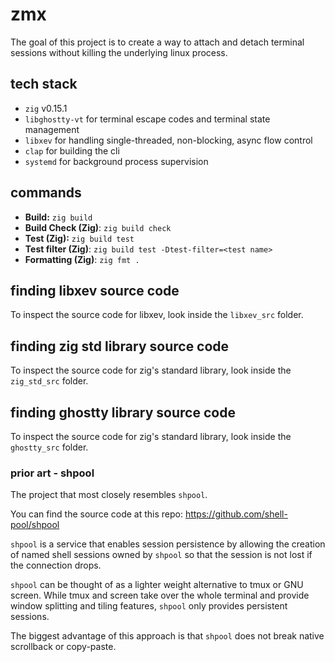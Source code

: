 # zmx

The goal of this project is to create a way to attach and detach terminal sessions without killing the underlying linux process.

## tech stack

- `zig` v0.15.1
- `libghostty-vt` for terminal escape codes and terminal state management
- `libxev` for handling single-threaded, non-blocking, async flow control
- `clap` for building the cli
- `systemd` for background process supervision

## commands

- **Build:** `zig build`
- **Build Check (Zig)**: `zig build check`
- **Test (Zig):** `zig build test`
- **Test filter (Zig)**: `zig build test -Dtest-filter=<test name>`
- **Formatting (Zig)**: `zig fmt .`

## finding libxev source code

To inspect the source code for libxev, look inside the `libxev_src` folder.

## finding zig std library source code

To inspect the source code for zig's standard library, look inside the `zig_std_src` folder.

## finding ghostty library source code

To inspect the source code for zig's standard library, look inside the `ghostty_src` folder.

### prior art - shpool

The project that most closely resembles `shpool`.

You can find the source code at this repo: https://github.com/shell-pool/shpool

`shpool` is a service that enables session persistence by allowing the creation of named shell sessions owned by `shpool` so that the session is not lost if the connection drops.

`shpool` can be thought of as a lighter weight alternative to tmux or GNU screen. While tmux and screen take over the whole terminal and provide window splitting and tiling features, `shpool` only provides persistent sessions.

The biggest advantage of this approach is that `shpool` does not break native scrollback or copy-paste.
